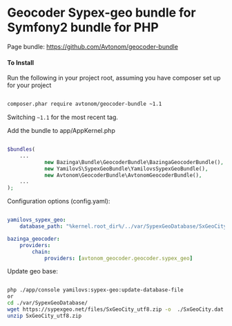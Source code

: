 Geocoder Sypex-geo bundle for Symfony2 bundle for PHP
==================================================

Page bundle: https://github.com/Avtonom/geocoder-bundle

#### To Install

Run the following in your project root, assuming you have composer set up for your project

```sh

composer.phar require avtonom/geocoder-bundle ~1.1

```

Switching `~1.1` for the most recent tag.

Add the bundle to app/AppKernel.php

```php

$bundles(
    ...
            new Bazinga\Bundle\GeocoderBundle\BazingaGeocoderBundle(),
            new YamilovS\SypexGeoBundle\YamilovsSypexGeoBundle(),
            new Avtonom\GeocoderBundle\AvtonomGeocoderBundle(),
    ...
);

```

Configuration options (config.yaml):

``` yaml

yamilovs_sypex_geo:
    database_path: "%kernel.root_dir%/../var/SypexGeoDatabase/SxGeoCity.dat"

bazinga_geocoder:
    providers:
        chain:
            providers: [avtonom_geocoder.geocoder.sypex_geo]

```

Update geo base:

```sh

php ./app/console yamilovs:sypex-geo:update-database-file
or
cd ./var/SypexGeoDatabase/
wget https://sypexgeo.net/files/SxGeoCity_utf8.zip -o  ./SxGeoCity.dat
unzip SxGeoCity_utf8.zip

```
